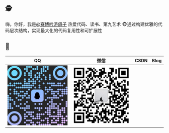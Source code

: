 ## 🕵️‍
嗨，你好，我是[@赛博吟游鸽子](https://newztx.github.io/about/)
热爱代码、读书、第九艺术
🐵通过构建优雅的代码层次结构，实现最大化的代码复用性和可扩展性
## 🔔
| QQ                               | 微信                                     | CSDN | Blog |
| -------------------------------- | ---------------------------------------- | ---- | ---- |
| ![QQ-QRCode](README/QQ-QRCode.png) | ![WeChat-QRCode](README/WeChat-QRCode.png) |      |      |
